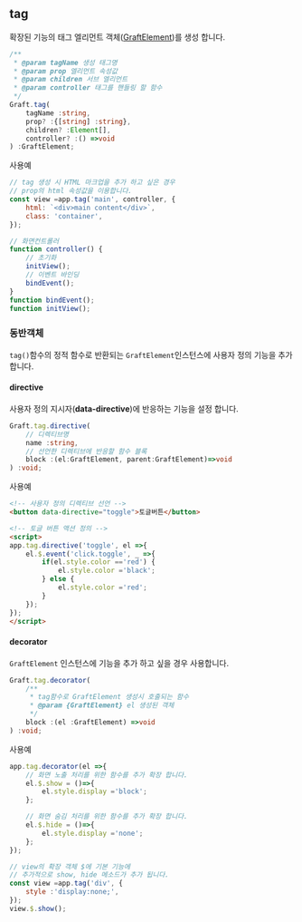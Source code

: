 ## tag
확장된 기능의 태그 엘리먼트 객체([GraftElement](#graft-tag))를 생성 합니다.
```ts
/**
 * @param tagName 생성 태그명
 * @param prop 엘리먼트 속성값
 * @param children 서브 엘리먼트
 * @param controller 태그를 핸들링 할 함수
 */
Graft.tag(
    tagName :string,
    prop? :{[string] :string},
    children? :Element[],
    controller? :() =>void
) :GraftElement;
```

사용예
```js
// tag 생성 시 HTML 마크업을 추가 하고 싶은 경우
// prop의 html 속성값을 이용합니다.
const view =app.tag('main', controller, {
    html: `<div>main content</div>`,
    class: 'container',
});

// 화면컨트롤러
function controller() {
    // 초기화
    initView();
    // 이벤트 바인딩
    bindEvent();
}
function bindEvent();
function initView();
```

### 동반객체
`tag()`함수의 정적 함수로 반환되는 `GraftElement`인스턴스에 사용자 정의 기능을 추가 합니다.

#### directive
사용자 정의 지시자(**data-directive**)에 반응하는 기능을 설정 합니다.
```ts
Graft.tag.directive(
    // 디렉티브명
    name :string,
    // 선언한 디렉티브에 반응할 함수 블록
    block :(el:GraftElement, parent:GraftElement)=>void
) :void;
```

사용예
```html
<!-- 사용자 정의 디렉티브 선언 -->
<button data-directive="toggle">토글버튼</button>

<!-- 토글 버튼 액션 정의 -->
<script>
app.tag.directive('toggle', el =>{
    el.$.event('click.toggle', _ =>{
        if(el.style.color =='red') {
            el.style.color ='black';
        } else {
            el.style.color ='red';
        }
    });
});
</script>
```

#### decorator
`GraftElement` 인스턴스에 기능을 추가 하고 싶을 경우 사용합니다.
```ts
Graft.tag.decorator(
    /**
     * tag함수로 GraftElement 생성시 호출되는 함수
     * @param {GraftElement} el 생성된 객체
     */
    block :(el :GraftElement) =>void
) :void;
```

사용예
```js
app.tag.decorator(el =>{
    // 화면 노출 처리를 위한 함수를 추가 확장 합니다.
    el.$.show = ()=>{
        el.style.display ='block';
    };

    // 화면 숨김 처리를 위한 함수를 추가 확장 합니다.
    el.$.hide = ()=>{
        el.style.display ='none';
    };
});

// view의 확장 객체 $에 기본 기능에
// 추가적으로 show, hide 메소드가 추가 됩니다.
const view =app.tag('div', {
    style :'display:none;',
});
view.$.show();
```
